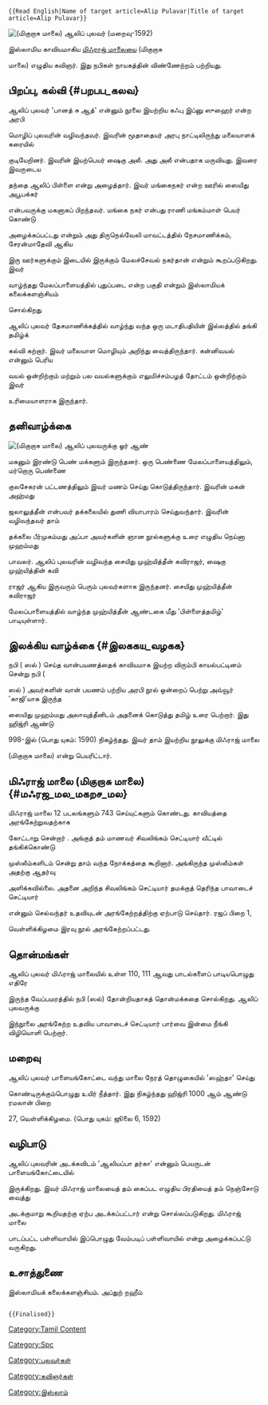 ```{=mediawiki}
{{Read English|Name of target article=Alip Pulavar|Title of target article=Alip Pulavar}}
```
![(மிகுறாசு மாலை)](Mir.png "(மிகுறாசு மாலை)") ஆலிப் புலவர் (மறைவு-1592)
இஸ்லாமிய காவியமாகிய [மிஃராஜ் மாலையை](மிஃராஜ்_மாலை "wikilink") (மிகுறாசு
மாலை) எழுதிய கவிஞர். இது நபிகள் நாயகத்தின் விண்ணேற்றம் பற்றியது.

## பிறப்பு, கல்வி {#பறபப_கலவ}

ஆலிப் புலவர் \'பானத் சு ஆத்' என்னும் நூலை இயற்றிய கஃபு இப்னு ஸுஹைர் என்ற அரபி
மொழிப் புலவரின் வழிவந்தவர். இவரின் மூதாதையர் அரபு நாட்டிலிருந்து மலையாளக் கரையில்
குடியேறினர். இவரின் இயற்பெயர் ஷைகு அலீ. அது அலீ என்பதாக மருவியது. இவரை இவருடைய
தந்தை ஆலிப் பிள்ளை என்று அழைத்தார். இவர் மங்கைநகர் என்ற ஊரில் ஸையிது அபூபக்கர்
என்பவருக்கு மகனாகப் பிறந்தவர். மங்கை நகர் என்பது ராணி மங்கம்மாள் பெயர் கொண்டு
அழைக்கப்பட்டது என்றும் அது திருநெல்வேலி மாவட்டத்தில் நேசமாணிக்கம், சேரன்மாதேவி ஆகிய
இரு ஊர்களுக்கும் இடையில் இருக்கும் மேலச்சேவல் நகர்தான் என்றும் கூறப்படுகிறது. இவர்
வாழ்ந்தது மேலப்பாளையத்தில் புதுப்படை என்ற பகுதி என்றும் இஸ்லாமியக் கலைக்களஞ்சியம்
சொல்கிறது

ஆலிப் புலவர் தேசமாணிக்கத்தில் வாழ்ந்து வந்த ஒரு மடாதிபதியின் இல்லத்தில் தங்கி தமிழ்க்
கல்வி கற்றார். இவர் மலையாள மொழியும் அறிந்து வைத்திருந்தார். கன்னிவயல் என்னும் பெரிய
வயல் ஒன்றிற்கும் மற்றும் பல வயல்களுக்கும் எலுமிச்சம்பழத் தோட்டம் ஒன்றிற்கும் இவர்
உரிமையாளராக இருந்தார்.

## தனிவாழ்க்கை

![(மிகுறாசு மாலை)](Mir2.png "(மிகுறாசு மாலை)") ஆலிப் புலவருக்கு ஓர் ஆண்
மகனும் இரண்டு பெண் மக்களும் இருந்தனர். ஒரு பெண்ணை மேலப்பாளையத்திலும், மர்றொரு பெண்ணை
குலசேகரன் பட்டணத்திலும் இவர் மணம் செய்து கொடுத்திருந்தார். இவரின் மகன் அஹ்மது
ஜலாலுத்தீன் என்பவர் தக்கலையில் துணி வியாபாரம் செய்துவந்தார். இவரின் வழிவந்தவர் தாம்
தக்கலை பீர்முகம்மது அப்பா அவர்களின் ஞான நூல்களுக்கு உரை எழுதிய நெய்னா முஹம்மது
பாவலர். ஆலிப் புலவரின் வழிவந்த சையிது முஹ்யித்தீன் கவிராஜர், ஷைகு முஹ்யித்தின் கவி
ராஜர் ஆகிய இருவரும் பெரும் புலவர்களாக இருந்தனர். சையிது முஹ்யித்தீன் கவிராஜர்
மேலப்பாளையத்தில் வாழ்ந்த முஹ்யித்தீன் ஆண்டகை மீது \'பிள்ளைத்தமிழ்' பாடியுள்ளார்.

## இலக்கிய வாழ்க்கை {#இலககய_வழகக}

நபி ( ஸல் ) செய்த வான்பயணத்தைக் காவியமாக இயற்ற விரும்பி காயல்பட்டினம் சென்று நபி (
ஸல் ) அவர்களின் வான் பயணம் பற்றிய அரபி நூல் ஒன்றைப் பெற்று அவ்வூர் \'காஜி'யாக இருந்த
ஸையிது முஹம்மது அலாவுத்தீனிடம் அதனைக் கொடுத்து தமிழ் உரை பெற்றார். இது ஹிஜ்ரி ஆண்டு
998-இல் (பொது யுகம்: 1590) நிகழ்ந்தது. இவர் தாம் இயற்றிய நூலுக்கு மிஃராஜ் மாலை
(மிகுறாசு மாலை) என்று பெயரிட்டார்.

## மிஃராஜ் மாலை (மிகுறாசு மாலை) {#மஃரஜ_மல_மகறச_மல}

மிஃராஜ் மாலை 12 படலங்களும் 743 செய்யுட்களும் கொண்டது. காவியத்தை அரங்கேற்றுவதற்காக
கோட்டாறு சென்றார் . அங்குத் தம் மாணவர் சிவலிங்கம் செட்டியார் வீட்டில் தங்கிக்கொண்டு
முஸ்லீம்களிடம் சென்று தாம் வந்த நோக்கத்தை கூறினார். அங்கிருந்த முஸ்லீம்கள் அதற்கு ஆதர்வு
அளிக்கவில்லை. அதனை அறிந்த சிவலிங்கம் செட்டியார் தமக்குத் தெரிந்த பாவாடைச் செட்டியார்
என்னும் செல்வந்தர் உதவியுடன் அரங்கேற்றத்திற்கு ஏற்பாடு செய்தார். ரஜப் பிறை 1,
வெள்ளிக்கிழமை இரவு நூல் அரங்கேற்றப்பட்டது.

## தொன்மங்கள்

ஆலிப் புலவர் மிஃராஜ் மாலையில் உள்ள 110, 111 ஆவது பாடல்களைப் பாடியபொழுது எதிரே
இருந்த வேப்பமரத்தில் நபி (ஸல்) தோன்றியதாகத் தொன்மக்கதை சொல்கிறது. ஆலிப் புலவருக்கு
இந்நூலை அரங்கேற்ற உதவிய பாவாடைச் செட்டியார் பார்வை இன்மை நீங்கி விழியொளி பெற்றார்.

## மறைவு

ஆலிப் புலவர் பாளையங்கோட்டை வந்து மாலை நேரத் தொழுகையில் \'ஸஹ்தா' செய்து
கொண்டிருக்கும்பொழுது உயிர் நீத்தார். இது நிகழ்ந்தது ஹிஜ்ரி 1000 ஆம் ஆண்டு ரமலான் பிறை
27, வெள்ளிக்கிழமை. (பொது யுகம்: ஜூலை 6, 1592)

## வழிபாடு

ஆலிப் புலவரின் அடக்கவிடம் \'ஆலியப்பா தர்கா' என்னும் பெயருடன் பாளையங்கோட்டையில்
இருக்கிறது. இவர் மிஃராஜ் மாலையைத் தம் கைப்பட எழுதிய பிரதியைத் தம் நெஞ்சோடு வைத்து
அடக்குமாறு கூறியதற்கு ஏற்ப அடக்கப்பட்டார் என்று சொல்லப்படுகிறது. மிஃராஜ் மாலை
பாடப்பட்ட பள்ளிவாயில் இப்பொழுது வேம்படிப் பள்ளிவாயில் என்று அழைக்கப்பட்டு வருகிறது.

## உசாத்துணை

இஸ்லாமியக் கலைக்களஞ்சியம். அப்துற் றஹீம்

```{=mediawiki}
{{Finalised}}
```
[Category:Tamil Content](Category:Tamil_Content "wikilink")
[Category:Spc](Category:Spc "wikilink")
[Category:புலவர்கள்](Category:புலவர்கள் "wikilink")
[Category:கவிஞர்கள்](Category:கவிஞர்கள் "wikilink")
[Category:இஸ்லாம்](Category:இஸ்லாம் "wikilink")
